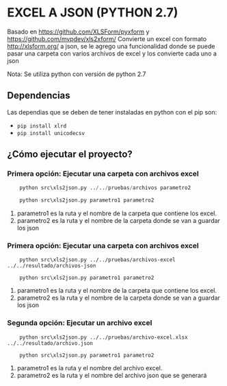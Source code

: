 # EXCEL A JSON (PYTHON 2.7)

Basado en https://github.com/XLSForm/pyxform y https://github.com/mvpdev/xls2xform/
Convierte un excel con formato http://xlsform.org/ a json, se le agrego una funcionalidad
donde se puede pasar una carpeta con varios archivos de excel y los convierte cada uno a json

Nota: Se utiliza python con versión de python 2.7

## Dependencias

Las dependias que se deben de tener instaladas en python con el pip son:

- `pip install xlrd`
- `pip install unicodecsv`

## ¿Cómo ejecutar el proyecto?

### Primera opción: Ejecutar una carpeta con archivos excel

```python
    python src\xls2json.py ../../pruebas/archivos parametro2
```

```python
    python src\xls2json.py parametro1 parametro2
```

1. parametro1 es la ruta y el nombre de la carpeta que contiene los excel.
2. parametro2 es la ruta y el nombre de la carpeta donde se van a guardar los json

### Primera opción: Ejecutar una carpeta con archivos excel

```
    python src\xls2json.py ../../pruebas/archivos-excel ../../resultado/archivos-json
```

```
    python src\xls2json.py parametro1 parametro2
```

1. parametro1 es la ruta y el nombre de la carpeta que contiene los excel.
2. parametro2 es la ruta y el nombre de la carpeta donde se van a guardar los json

### Segunda opción: Ejecutar un archivo excel

```
    python src\xls2json.py ../../pruebas/archivo-excel.xlsx ../../resultado/archivo.json
```

```
    python src\xls2json.py parametro1 parametro2
```

1. parametro1 es la ruta y el nombre del archivo excel.
2. parametro2 es la ruta y el nombre del archivo json que se generará
